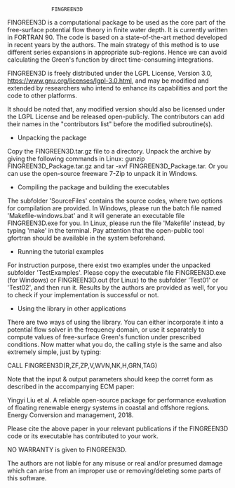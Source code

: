 
                  FINGREEN3D


FINGREEN3D is a computational package to be used as the core part of the free-surface potential flow theory in finite water depth. It is currently written in FORTRAN 90. The code is based on a state-of-the-art method developed in recent years by the authors. The main strategy of this method is to use different series expansions in appropriate sub-regions. Hence we can avoid calculating the Green's
function by direct time-consuming integrations. 

FINGREEN3D is freely distributed under the LGPL License, Version 3.0, https://www.gnu.org/licenses/lgpl-3.0.html, and may be modified and 
extended by researchers who intend to enhance its capabilities and port the code to other platforms.

It should be noted that, any modified version should also be licensed under the LGPL License and be released open-publicly. The contributors can add their names in the "contributors list" before the modified subroutine(s).

- Unpacking the package

Copy the FINGREEN3D.tar.gz file to a directory. Unpack the archive by giving the following commands in Linux: gunzip FINGREEN3D_Package.tar.gz and tar -xvf FINGREEN3D_Package.tar. Or you can use the open-source freeware 7-Zip to unpack it in Windows.

- Compiling the package and building the executables

The subfolder 'SourceFiles' contains the source codes, where two options for compilation are provided. In Windows, please run the batch file named 'Makefile-windows.bat' and it will generate an executable file FINGREEN3D.exe for you. In Linux, please run the file 'Makefile' instead, by typing 'make' in the terminal. Pay attention that the open-public tool gfortran should be available in the system beforehand.

- Running the tutorial examples

For instruction purpose, there exist two examples under the unpacked subfolder 'TestExamples'. Please copy the executable file FINGREEN3D.exe (for Windows) or FINGREEN3D.out (for Linux) to the subfolder 'Test01' or 'Test02', and then run it. Results by the authors are provided as well, for you to check if your implementation is successful or not.

- Using the library in other applications

There are two ways of using the library. You can either incorporate it into a potential flow solver in the frequency domain, or use it 
separately to compute values of free-surface Green's function under prescribed conditions. Now matter what you do, the calling style 
is the same and also extremely simple, just by typing:

CALL FINGREEN3D(R,ZF,ZP,V,WVN,NK,H,GRN,TAG)

Note that the input & output parameters should keep the corret form as described in the accompanying ECM paper:

Yingyi Liu et al. A reliable open-source package for performance evaluation of floating renewable energy systems in coastal and offshore regions. Energy Conversion and management, 2018.

Please cite the above paper in your relevant publications if the FINGREEN3D code or its executable has contributed to your work.

NO WARRANTY is given to FINGREEN3D.

The authors are not liable for any misuse or real and/or presumed damage which can arise from an improper use or removing/deleting some 
parts of this software.

